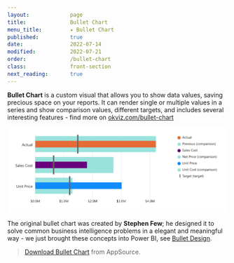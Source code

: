 ```yaml
---
layout:             page
title:              Bullet Chart
menu_title:         ✦ Bullet Chart
published:          true
date:               2022-07-14
modified:           2022-07-21
order:              /bullet-chart
class:              front-section
next_reading:       true
---
```


**Bullet Chart** is a custom visual that allows you to show data values, saving precious space on your reports. It can render single or multiple values in a series and show comparison values, different targets, and includes several interesting features - find more on [okviz.com/bullet-chart](https://okviz.com/bullet-chart)

<img src="images/bullet-chart.png" width="700" class="naked">

The original bullet chart was created by **Stephen Few**; he designed it to solve common business intelligence problems in a elegant and meaningful way - we just brought these concepts into Power BI, see [Bullet Design](features/bullet-design.md).

> [Download Bullet Chart](https://appsource.microsoft.com/en-us/product/power-bi-visuals/WA104380953) from AppSource.